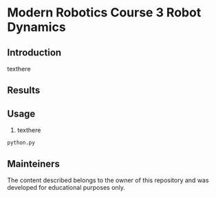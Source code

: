 # Modern Robotics Course 3 Robot Dynamics

## Introduction

texthere

## Results


## Usage

1. texthere
```
python.py
```

## Mainteiners

The content described belongs to the owner of this repository and was developed for educational purposes only. 
